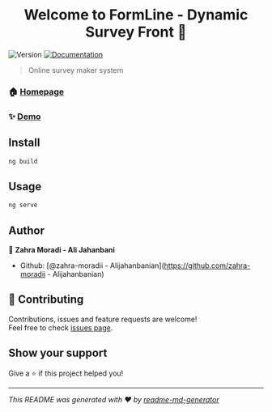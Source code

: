 <h1 align="center">Welcome to FormLine - Dynamic Survey Front 👋</h1>
<p>
  <img alt="Version" src="https://img.shields.io/badge/version-0.0.1-blue.svg?cacheSeconds=2592000" />
  <a href="https://github.com/isdynamic-co/dynamic-survay-front#readme" target="_blank">
    <img alt="Documentation" src="https://img.shields.io/badge/documentation-yes-brightgreen.svg" />
  </a>
</p>

> Online survey maker system

### 🏠 [Homepage](https://github.com/isdynamic-co/dynamic-survay-front)

### ✨ [Demo](http://localhost:4200/dashboard)

## Install

```sh
ng build
```

## Usage

```sh
ng serve
```

## Author

👤 **Zahra Moradi - Ali Jahanbani**

* Github: [@zahra-moradii - Alijahanbanian](https://github.com/zahra-moradii - Alijahanbanian)

## 🤝 Contributing

Contributions, issues and feature requests are welcome!<br />Feel free to check [issues page](https://github.com/isdynamic-co/dynamic-survay-front/issues). 

## Show your support

Give a ⭐️ if this project helped you!

***
_This README was generated with ❤️ by [readme-md-generator](https://github.com/kefranabg/readme-md-generator)_